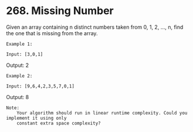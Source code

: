 # 268. Missing Number

Given an array containing n distinct numbers taken from 0, 1, 2, ..., n,
        find the one that is missing from the array.

    Example 1:

    Input: [3,0,1]
Output: 2

    Example 2:

    Input: [9,6,4,2,3,5,7,0,1]
Output: 8

    Note:
        Your algorithm should run in linear runtime complexity. Could you implement it using only
        constant extra space complexity?